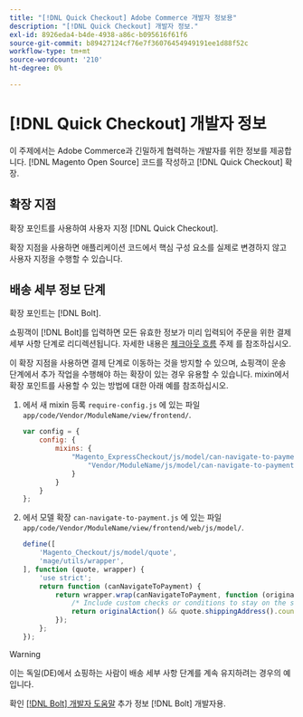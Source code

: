 ```yaml
---
title: "[!DNL Quick Checkout] Adobe Commerce 개발자 정보용"
description: "[!DNL Quick Checkout] 개발자 정보."
exl-id: 8926eda4-b4de-4938-a86c-b095616f61f6
source-git-commit: b89427124cf76e7f36076454949191ee1d88f52c
workflow-type: tm+mt
source-wordcount: '210'
ht-degree: 0%

---
```


# [!DNL Quick Checkout] 개발자 정보

이 주제에서는 Adobe Commerce과 긴밀하게 협력하는 개발자를 위한 정보를 제공합니다. [!DNL Magento Open Source] 코드를 작성하고 [!DNL Quick Checkout] 확장.

## 확장 지점

확장 포인트를 사용하여 사용자 지정 [!DNL Quick Checkout].

확장 지점을 사용하면 애플리케이션 코드에서 핵심 구성 요소를 실제로 변경하지 않고 사용자 지정을 수행할 수 있습니다.

## 배송 세부 정보 단계

확장 포인트는 [!DNL Bolt].

쇼핑객이 [!DNL Bolt]를 입력하면 모든 유효한 정보가 미리 입력되어 주문을 위한 결제 세부 사항 단계로 리디렉션됩니다. 자세한 내용은 [체크아웃 흐름](https://experienceleague.adobe.com/docs/commerce-merchant-services/quick-checkout/manage-checkout/checkout-flow.html) 주제 를 참조하십시오.

이 확장 지점을 사용하면 결제 단계로 이동하는 것을 방지할 수 있으며, 쇼핑객이 운송 단계에서 추가 작업을 수행해야 하는 확장이 있는 경우 유용할 수 있습니다. mixin에서 확장 포인트를 사용할 수 있는 방법에 대한 아래 예를 참조하십시오.

1. 에서 새 mixin 등록 `require-config.js` 에 있는 파일 `app/code/Vendor/ModuleName/view/frontend/`.

   ```js
   var config = {
       config: {
           mixins: {
               "Magento_ExpressCheckout/js/model/can-navigate-to-payment": {
                   "Vendor/ModuleName/js/model/can-navigate-to-payment-mixin": true
               }
           }
       }
   };
   ```

1. 에서 모델 확장 `can-navigate-to-payment.js` 에 있는 파일 `app/code/Vendor/ModuleName/view/frontend/web/js/model/`.

   ```js
   define([
       'Magento_Checkout/js/model/quote',
       'mage/utils/wrapper',
   ], function (quote, wrapper) {
       'use strict';
       return function (canNavigateToPayment) {
           return wrapper.wrap(canNavigateToPayment, function (originalAction) {
               /* Include custom checks or conditions to stay on the shipping step,i.e: your shopper is from Germany */
               return originalAction() && quote.shippingAddress().countryId !== 'DE');
           });
       };
   });
   ```

>[!WARNING]
>
> 이는 독일(DE)에서 쇼핑하는 사람이 배송 세부 사항 단계를 계속 유지하려는 경우의 예입니다.

확인 [[!DNL Bolt] 개발자 도움말](https://help.bolt.com/developers/) 추가 정보 [!DNL Bolt] 개발자용.
